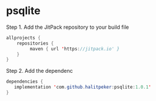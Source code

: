 # psqlite
Step 1. Add the JitPack repository to your build file
```java
allprojects {
    repositories {
	     maven { url 'https://jitpack.io' }
    }
}
```
Step 2. Add the dependenc
```java
dependencies {
   implementation 'com.github.halitpeker:psqlite:1.0.1'
}
  ```

